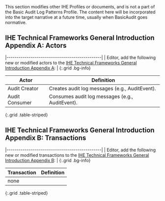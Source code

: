 <div markdown="1" class="stu-note">
This section modifies other IHE Profiles or documents, and is not a part of the Basic Audit Log Patterns Profile. The content here will be incorporated into the target narrative at a future time, usually when BasicAudit goes normative.
</div>

## IHE Technical Frameworks General Introduction Appendix A: Actors

|------------------------------------------------|
| Editor, add the following new or modified actors to the [IHE Technical Frameworks General Introduction Appendix A](https://profiles.ihe.net/GeneralIntro/ch-A.html): |
{:.grid .bg-info}

| Actor                         | Definition                                                                                |
| ----------------------------- | ------------------------------------------------------------------------------------------|
| Audit Creator  | Creates audit log messages (e.g., AuditEvent). |
| Audit Consumer | Consumes audit log messages (e.g., AuditEvent). |
{:.grid .table-striped}


## IHE Technical Frameworks General Introduction Appendix B: Transactions

|------------------------------------------------|
| Editor, add the following new or modified transactions to the [IHE Technical Frameworks General Introduction Appendix B](https://profiles.ihe.net/GeneralIntro/ch-B.html): |
{:.grid .bg-info}


| Transaction                              | Definition                                                                              |
| ---------------------------------------- | --------------------------------------------------------------------------------------- |
| none |  |
{:.grid .table-striped}


